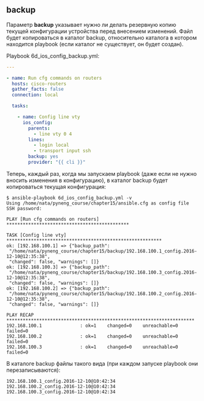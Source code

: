 ## backup

Параметр __backup__ указывает нужно ли делать резервную копию текущей конфигурации устройства перед внесением изменений.
Файл будет копироваться в каталог backup, относительно каталога в котором находится playbook (если каталог не существует, он будет создан).

Playbook 6d_ios_config_backup.yml:
```yml
---

- name: Run cfg commands on routers
  hosts: cisco-routers
  gather_facts: false
  connection: local

  tasks:

    - name: Config line vty
      ios_config:
        parents:
          - line vty 0 4
        lines:
          - login local
          - transport input ssh
        backup: yes
        provider: "{{ cli }}"
```

Теперь, каждый раз, когда мы запускаем playbook (даже если не нужно вносить изменения в конфигурацию), в каталог backup будет копироваться текущая конфигурация:
```
$ ansible-playbook 6d_ios_config_backup.yml -v
Using /home/nata/pyneng_course/chapter15/ansible.cfg as config file
SSH password:

PLAY [Run cfg commands on routers] *********************************************

TASK [Config line vty] *********************************************************
ok: [192.168.100.1] => {"backup_path":
 "/home/nata/pyneng_course/chapter15/backup/192.168.100.1_config.2016-12-10@12:35:38",
 "changed": false, "warnings": []}
ok: [192.168.100.3] => {"backup_path":
 "/home/nata/pyneng_course/chapter15/backup/192.168.100.3_config.2016-12-10@12:35:38",
 "changed": false, "warnings": []}
ok: [192.168.100.2] => {"backup_path":
 "/home/nata/pyneng_course/chapter15/backup/192.168.100.2_config.2016-12-10@12:35:38",
 "changed": false, "warnings": []}

PLAY RECAP *********************************************************************
192.168.100.1              : ok=1    changed=0    unreachable=0    failed=0
192.168.100.2              : ok=1    changed=0    unreachable=0    failed=0
192.168.100.3              : ok=1    changed=0    unreachable=0    failed=0
```

В каталоге backup файлы такого вида (при каждом запуске playbook они перезаписываются):
```
192.168.100.1_config.2016-12-10@10:42:34
192.168.100.2_config.2016-12-10@10:42:34
192.168.100.3_config.2016-12-10@10:42:34
```

